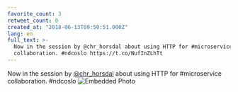 ```yaml
---
favorite_count: 3
retweet_count: 0
created_at: "2018-06-13T09:50:51.000Z"
lang: en
full_text: >-
  Now in the session by @chr_horsdal about using HTTP for #microservice
  collaboration. #ndcoslo https://t.co/NufInZLhTt
---
```


Now in the session by [@chr_horsdal](https://twitter.com/chr_horsdal) about
using HTTP for #microservice collaboration. #ndcoslo
![Embedded Photo](https://twitter-media-coderbyheart.s3.eu-north-1.amazonaws.com/1006836284818673665-DfkAPnuWsAAXEaI.jpg)
